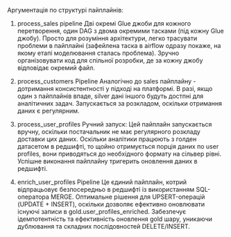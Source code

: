 Аргументація по структурі пайплайнів:


1. process_sales pipeline
Дві окремі Glue джоби для кожного перетворення, один DAG з двома окремими тасками (під кожну Glue джобу). Просто для розуміння архітектури, легко трасувати проблеми в пайплайні (зафейлена таска в airflow одразу покаже, на якому етапі моделювання сталась проблема). Зручно організовувати код для спільної розробки, де за кожну джобу відповідає окремий файл.  

2. process_customers Pipeline
Аналогічно до sales пайплайну - дотримання консистентності у підході на платформі. В разі, якщо один з пайплайнів впаде, silver дані іншого будуть достпні для аналітичних задач. Запускається за розкладом, оскільки отримання даних є регулярним.

3. process_user_profiles
Ручний запуск: Цей пайплайн запускається вручну, оскільки постачальник не має регулярного розкладу доставки цих даних. Оскільки аналітики працюють з голден датасетом в редшифті, то щойно отримується порція даних по user profiles, вони приводяться до необхідного формату на сільвер рівні. Успішне виконання пайплайну тригерить оновлення даних в редшифті. 

4. enrich_user_profiles Pipeline
Це єдиний пайплайн, котрий відпрацьовує безпосередньо в редшифті із використанням SQL-оператора MERGE. Оптимальне рішення для UPSERT-операцій (UPDATE + INSERT), оскільки дозволяє ефективно оновлювати існуючі записи в gold.user_profiles_enriched. Забезпечує ідемпотентність та ефективність оновлення gold шару, уникаючи дублювання та складних послідовностей DELETE/INSERT.

